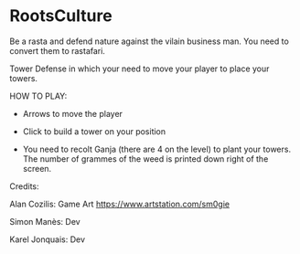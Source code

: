 # RootsCulture

Be a rasta and defend nature against the vilain business man. You need to convert them to rastafari.

Tower Defense in which your need to move your player to place your towers. 



HOW TO PLAY:

- Arrows to move the player 

- Click to build a tower on your position

- You need to recolt Ganja (there are 4 on the level) to plant your towers. The number of grammes of the weed is printed down right of the screen.

Credits: 

Alan Cozilis: Game Art     https://www.artstation.com/sm0gie

Simon Manès: Dev

Karel Jonquais: Dev

